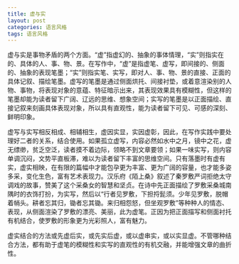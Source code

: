 ```yaml
---
title: 虚与实
layout: post
categories: 语言风格
tags: 语言风格
---
```


虚与实是事物矛盾的两个方面。“虚”指虚幻的、抽象的事体情理，“实”则指实在的、具体的人、事、物、景。在写作中，“虚”是指虚笔、虚写，即间接的、侧面的、抽象的表现笔墨；“实”则指实笔、实写，即对人、事、物、景的直接、正面的具体记叙、描绘笔墨。虚写的笔墨是通过侧面烘托、间接衬垫，或着意渲染别的人物、事物，将表现对象的意蕴、特征暗示出来，其表现效果具有模糊性，但这样的笔墨却能为读者留下广阔、辽远的思维、想象空间；实写的笔墨是以正面描绘、直接记叙来刻画具体表现对象，所以具有直观性，能为读者留下可见、可感的深刻、鲜明印象。

虚写与实写相反相成、相辅相生，虚因实显，实因虚彰，因此，在写作实践中要处理好二者的关系，结合使用。如果孤立虚写，内容必然如水中之月，镜中之花，虚无缥缈，贫乏空泛，读者摸不着边际，领略不到文章要领；如果一味实写，则内容单调沉闷，文势平直板滞，难以为读者留下丰富的思维空间。只有落墨时有虚有实，虚实相映，在有限的篇幅中才能包孕更为丰富、更为广阔的容量，也才能多姿多采，变化生色，富有艺术表现力。汉乐府《陌上桑》叙述了秦罗敷严词拒绝太守调戏的故事，赞美了这个采桑女的智慧和坚贞。在诗中先正面描绘了罗敷采桑城南隅时的衣饰打扮，为实写，然后以“行者见罗敷，下担捋髭须。少年见罗敷，脱帽着帩头。耕者忘其归，锄者忘其锄。来归相怨怒，但坐观罗敷”等种种人的情态、表现，从侧面渲染了罗敷的漂亮、美丽，此为虚笔。正因为把正面描写和侧面衬托有机结合，使罗敷的形象更为光彩照人，富有魅力。

虚实结合的方法或先虚后实，或先实后虚，或以虚串实，或以实显虚。不管哪种结合方法，都有助于虚笔的模糊性和实写的直观性的有机交融，并能增强文章的曲折性。 